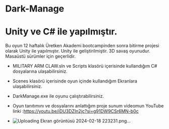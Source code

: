 # Dark-Manage
# Unity ve C# ile yapılmıştır.
Bu oyun 12 haftalık Üretken Akademi bootcampinden sonra  bitirme projesi olarak Unity ile yapılmıştır.
Unity ile geliştirilmiştir. 3D savaş oyunudur. Masaüstü sürümler için geçerlidir.
- MILITARY ARM CLAW.sln ve Scripts klasörü içerisinde kullandığım C# dosyalarına ulaşabilirsiniz.
- Scenes klasörü içerisinde oyun içinde kullandığım Ekranlara ulaşabilirsiniz.
- DarkManage.exe ile oyunu çalıştırabilirsiniz.
- Oyun tanıtımını ve dosyalarını anlattığım proje sunum videomun YouTube linki :https://youtu.be/iDU3DZIn2jc?si=g91DW9CSr6MN-b0c

- ![Uploading Ekran görüntüsü 2024-02-18 223231.png…]()

